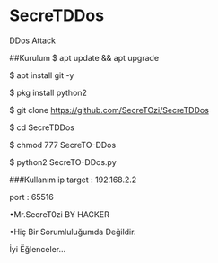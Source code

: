 # SecreTDDos

DDos Attack

##Kurulum
$ apt update && apt upgrade

$ apt install git -y

$ pkg install python2

$ git clone https://github.com/SecreTOzi/SecreTDDos

$ cd SecreTDDos

$ chmod 777 SecreTO-DDos

$ python2 SecreTO-DDos.py

###Kullanım
ip target : 192.168.2.2

port : 65516

•Mr.SecreT0zi BY HACKER

•Hiç Bir Sorumluluğumda Değildir.

İyi Ëğlenceler...
